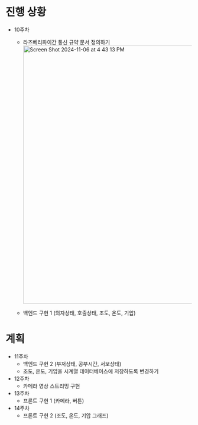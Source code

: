 # 진행 상황
- 10주차
	- 라즈베리파이간 통신 규약 문서 정의하기
		<img width="700" alt="Screen Shot 2024-11-06 at 4 43 13 PM" src="https://github.com/user-attachments/assets/cedbce72-d837-48ba-b199-48cbd992d308">

	- 백엔드 구현 1 (의자상태, 호출상태, 조도, 온도, 기압)

# 계획
- 11주차 
	- 백엔드 구현 2 (부저상태, 공부시간, 서보상태)
	- 조도, 온도, 기압을 시계열 데이터베이스에 저장하도록 변경하기
- 12주차 
	- 카메라 영상 스트리밍 구현
- 13주차
	- 프론트 구현 1 (카메라, 버튼)
- 14주차 
	- 프론트 구현 2 (조도, 온도, 기압 그래프)
